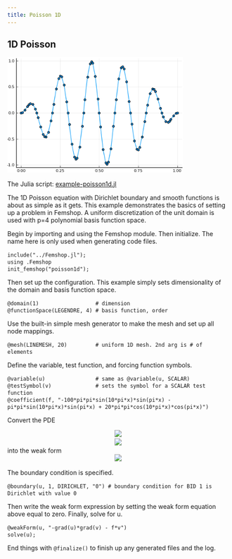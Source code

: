 ```yaml
---
title: Poisson 1D
---
```


## 1D Poisson

<img src="images/poisson1d.png" alt="poisson1d" width="400">

The Julia script: <a href="https://github.com/paralab/femshop/blob/master/femshop/examples/example-poisson1d.jl">example-poisson1d.jl</a>

The 1D Poisson equation with Dirichlet boundary and smooth functions is about as simple as it gets. This example demonstrates the basics of setting up a problem in Femshop. A uniform discretization of the unit domain is used with p=4 polynomial basis function space.

Begin by importing and using the Femshop module. Then initialize. The name here is only used when generating code files.
```
include("../Femshop.jl");
using .Femshop
init_femshop("poisson1d");
```
Then set up the configuration. This example simply sets dimensionality of the domain and basis function space.
```
@domain(1)                  # dimension
@functionSpace(LEGENDRE, 4) # basis function, order
```
Use the built-in simple mesh generator to make the mesh and set up all node mappings.
```
@mesh(LINEMESH, 20)         # uniform 1D mesh. 2nd arg is # of elements
```
Define the variable, test function, and forcing function symbols.
```
@variable(u)                # same as @variable(u, SCALAR)
@testSymbol(v)              # sets the symbol for a SCALAR test function
@coefficient(f, "-100*pi*pi*sin(10*pi*x)*sin(pi*x) - pi*pi*sin(10*pi*x)*sin(pi*x) + 20*pi*pi*cos(10*pi*x)*cos(pi*x)")
```
Convert the PDE
<div align="center"><img src="https://render.githubusercontent.com/render/math?math=\Delta%20u=f(x)"> </div>
<div align="center"><img src="https://render.githubusercontent.com/render/math?math=u(0)=u(1)=0"> </div>
into the weak form
<div align="center"><img src="https://render.githubusercontent.com/render/math?math=-(\nabla%20u,\nabla%20v)=(f,v)"> </div>

The boundary condition is specified.
```
@boundary(u, 1, DIRICHLET, "0") # boundary condition for BID 1 is Dirichlet with value 0
```
Then write the weak form expression by setting the weak form equation above equal to zero. Finally, solve for u.
```
@weakForm(u, "-grad(u)*grad(v) - f*v")
solve(u);
```
End things with `@finalize()` to finish up any generated files and the log.
